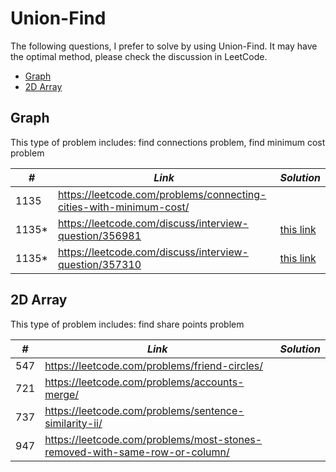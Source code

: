 # Union-Find

The following questions, I prefer to solve by using Union-Find. It may have the optimal method, please check the discussion in LeetCode.  

* [Graph](##Graph)
* [2D Array](##2D-Array)

## Graph

This type of problem includes: find connections problem, find minimum cost problem

| *#* | *Link* | *Solution* |
| ---- | --------------------------------- | --------------------------------- |
| 1135 | https://leetcode.com/problems/connecting-cities-with-minimum-cost/ | |
| 1135* | https://leetcode.com/discuss/interview-question/356981 | [this link](../python_practice/amazon/min_cost_to_connect_all_nodes.py) |
| 1135* | https://leetcode.com/discuss/interview-question/357310 | [this link](../python_practice/amazon/min_cost_to_repair_edges.py) |

## 2D Array

This type of problem includes: find share points problem

| *#* | *Link* | *Solution* |
| ---- | --------------------------------- | --------------------------------- |
| 547 | https://leetcode.com/problems/friend-circles/ | |
| 721 | https://leetcode.com/problems/accounts-merge/ | |
| 737 | https://leetcode.com/problems/sentence-similarity-ii/ | |
| 947 | https://leetcode.com/problems/most-stones-removed-with-same-row-or-column/ | |
